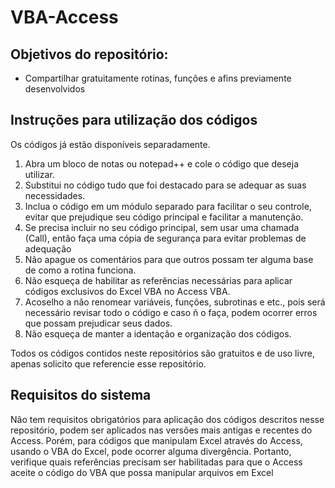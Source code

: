 # VBA-Access


## Objetivos do repositório:
- Compartilhar gratuitamente rotinas, funções e afins previamente desenvolvidos


## Instruções para utilização dos códigos

Os códigos já estão disponíveis separadamente.
1. Abra um bloco de notas ou notepad++ e cole o código que deseja utilizar.
2. Substitui no código tudo que foi destacado para se adequar as suas necessidades.
3. Inclua o código em um módulo separado para facilitar o seu controle, evitar que prejudique seu código principal e facilitar a manutenção.
4. Se precisa incluir no seu código principal, sem usar uma chamada (Call), então faça uma cópia de segurança para evitar problemas de adequação
5. Não apague os comentários para que outros possam ter alguma base de como a rotina funciona.
6. Não esqueça de habilitar as referências necessárias para aplicar códigos exclusivos do Excel VBA no Access VBA.
7. Acoselho a não renomear variáveis, funções, subrotinas e etc., pois será necessário revisar todo o código e caso ñ o faça, podem ocorrer erros que possam prejudicar seus dados.
8. Não esqueça de manter a identação e organização dos códigos.

Todos os códigos contidos neste repositórios são gratuitos e de uso livre, apenas solicito que referencie esse repositório.



## Requisitos do sistema

Não tem requisitos obrigatórios para aplicação dos códigos descritos nesse repositório, podem ser aplicados nas versões mais antigas e recentes do Access. Porém, para códigos que manipulam Excel através do Access, usando o VBA do Excel, pode ocorrer alguma divergência. Portanto, verifique quais referências precisam ser habilitadas para que o Access aceite o código do VBA que possa manipular arquivos em Excel
